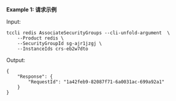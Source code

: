 **Example 1: 请求示例**



Input: 

```
tccli redis AssociateSecurityGroups --cli-unfold-argument  \
    --Product redis \
    --SecurityGroupId sg-ajr1jzgj \
    --InstanceIds crs-eb2w7dto
```

Output: 
```
{
    "Response": {
        "RequestId": "1a42feb9-82087f71-6a0031ac-699a92a1"
    }
}
```

